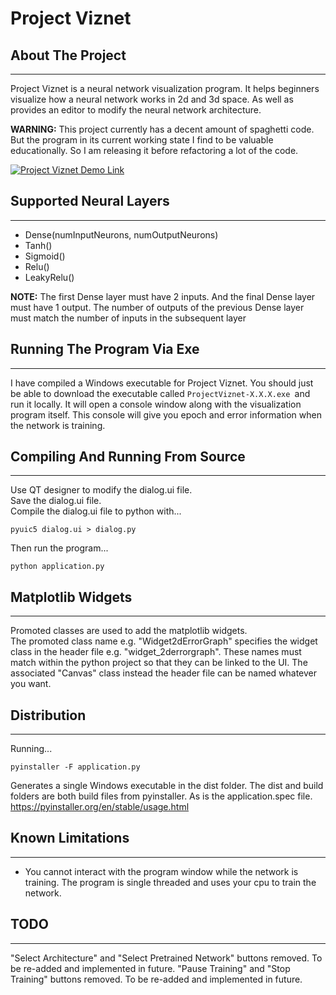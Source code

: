 # Project Viznet

## About The Project
---
Project Viznet is a neural network visualization program. It helps beginners visualize how a neural network works in 2d and 3d space. As well as provides an editor to modify the neural network architecture.

**WARNING:** This project currently has a decent amount of spaghetti code. But the program in its current working state I find to be valuable educationally. So I am releasing it before refactoring a lot of the code.

[![Project Viznet Demo Link](https://img.youtube.com/vi/GffIyL9l3gc/0.jpg)](https://www.youtube.com/watch?v=GffIyL9l3gc)

## Supported Neural Layers
---
- Dense(numInputNeurons, numOutputNeurons)
- Tanh()
- Sigmoid()
- Relu()
- LeakyRelu()

**NOTE:** The first Dense layer must have 2 inputs. And the final Dense layer must have 1 output. The number of outputs of the previous Dense layer must match the number of inputs in the subsequent layer

## Running The Program Via Exe
---
I have compiled a Windows executable for Project Viznet. You should just be able to download the executable called ```ProjectViznet-X.X.X.exe ```and run it locally. It will open a console window along with the visualization program itself. This console will give you epoch and error information when the network is training.

## Compiling And Running From Source
---
Use QT designer to modify the dialog.ui file.  
Save the dialog.ui file.  
Compile the dialog.ui file to python with...   
```
pyuic5 dialog.ui > dialog.py
```

Then run the program...  
```
python application.py
```

## Matplotlib Widgets
---
Promoted classes are used to add the matplotlib widgets.  
The promoted class name e.g. "Widget2dErrorGraph" specifies the widget class in the header file e.g. "widget_2derrorgraph". These names must match within the python project so that they can be linked to the UI. The associated "Canvas" class instead the header file can be named whatever you want.

## Distribution
---
Running...  
```
pyinstaller -F application.py
```  
Generates a single Windows executable in the dist folder.
The dist and build folders are both build files from pyinstaller. As is the application.spec file.  
https://pyinstaller.org/en/stable/usage.html  

## Known Limitations
----
- You cannot interact with the program window while the network is training. The program is single threaded and uses your cpu to train the network.


## TODO
---
"Select Architecture" and "Select Pretrained Network" buttons removed. To be re-added and implemented in future.
"Pause Training" and "Stop Training" buttons removed. To be re-added and implemented in future.